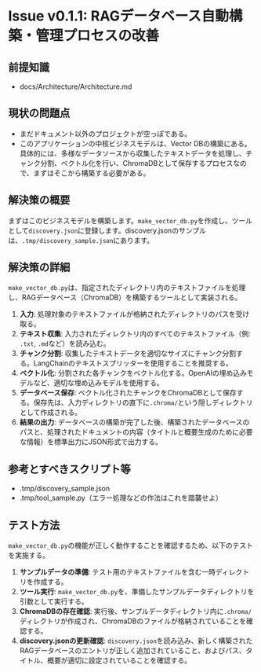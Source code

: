# Issue v0.1.1: RAGデータベース自動構築・管理プロセスの改善

## 前提知識
- docs/Architecture/Architecture.md

## 現状の問題点
- まだドキュメント以外のプロジェクトが空っぽである。
- このアプリケーションの中核ビジネスモデルは、Vector DBの構築にある。具体的には、多様なデータソースから収集したテキストデータを処理し、チャンク分割、ベクトル化を行い、ChromaDBとして保存するプロセスなので、まずはそこから構築する必要がある。

## 解決策の概要
まずはこのビジネスモデルを構築します。`make_vector_db.py`を作成し、ツールとして`discovery.json`に登録します。discovery.jsonのサンプルは、`.tmp/discovery_sample.json`にあります。

## 解決策の詳細
`make_vector_db.py`は、指定されたディレクトリ内のテキストファイルを処理し、RAGデータベース（ChromaDB）を構築するツールとして実装される。

1.  **入力**: 処理対象のテキストファイルが格納されたディレクトリのパスを受け取る。
2.  **テキスト収集**: 入力されたディレクトリ内のすべてのテキストファイル（例: `.txt`, `.md`など）を読み込む。
3.  **チャンク分割**: 収集したテキストデータを適切なサイズにチャンク分割する。LangChainのテキストスプリッターを使用することを推奨する。
4.  **ベクトル化**: 分割された各チャンクをベクトル化する。OpenAIの埋め込みモデルなど、適切な埋め込みモデルを使用する。
5.  **データベース保存**: ベクトル化されたチャンクをChromaDBとして保存する。保存先は、入力ディレクトリの直下に`.chroma/`という隠しディレクトリとして作成される。
6.  **結果の出力**: データベースの構築が完了した後、構築されたデータベースのパスと、処理されたドキュメントの内容（タイトルと概要生成のために必要な情報）を標準出力にJSON形式で出力する。

## 参考とすべきスクリプト等
- .tmp/discovery_sample.json
- .tmp/tool_sample.py（エラー処理などの作法はこれを踏襲せよ）

## テスト方法
`make_vector_db.py`の機能が正しく動作することを確認するため、以下のテストを実施する。

1.  **サンプルデータの準備**: テスト用のテキストファイルを含む一時ディレクトリを作成する。
2.  **ツール実行**: `make_vector_db.py`を、準備したサンプルデータディレクトリを引数として実行する。
3.  **ChromaDBの存在確認**: 実行後、サンプルデータディレクトリ内に`.chroma/`ディレクトリが作成され、ChromaDBのファイルが格納されていることを確認する。
4.  **discovery.jsonの更新確認**: `discovery.json`を読み込み、新しく構築されたRAGデータベースのエントリが正しく追加されていること、およびパス、タイトル、概要が適切に設定されていることを確認する。